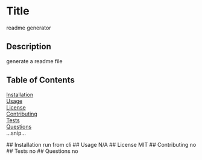 
  # Title
  readme generator

  ## Description
  generate a readme file

  ## Table of Contents  
  [Installation](#installation)  
  [Usage](#usage)  
  [License](#license)  
  [Contributing](#contributing)  
  [Tests](#tests)  
  [Questions](#questions)  
  ...snip...


  <a name="installation"/>
  ## Installation
  run from cli
  <a name="usage"/>
  ## Usage
  N/A
  <a name="license"/>
  ## License
  MIT
  <a name="contributing"/>
  ## Contributing
  no
  <a name="tests"/>
  ## Tests
  no
  <a name="questions"/>
  ## Questions
  no
